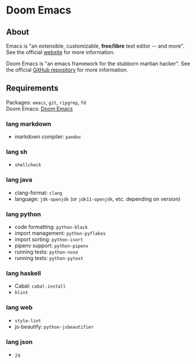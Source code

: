# Doom Emacs

## About

Emacs is "an extensible, customizable, **free/libre** text editor -- and more".
See the official [website](https://www.gnu.org/software/emacs) for more
information.

Doom Emacs is "an emacs framework for the stubborn martian hacker". See the
official [GitHub repository](https://github.com/hlissner/doom-emacs) for more
information.

## Requirements

Packages: `emacs`, `git`, `ripgrep`, `fd`  
Doom Emacs: [Doom Emacs](https://github.com/hlissner/doom-emacs)

### lang markdown

- markdown compiler: `pandoc`

### lang sh

- `shellcheck`

### lang java

- clang-format: `clang`
- language: `jdk-openjdk` (or `jdk11-openjdk`, etc. depending on version)

### lang python

- code formatting: `python-black`
- import management: `python-pyflakes`
- import sorting: `python-isort`
- pipenv support: `python-pipenv`
- running tests: `python-nose`
- running tests: `python-pytest`

### lang haskell

- Cabal: `cabal-install`
- `hlint`

### lang web

- `style-lint`
- js-beautify: `python-jsbeautifier`

### lang json

- `jq`
